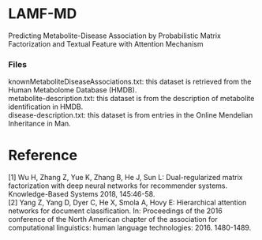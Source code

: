 # LAMF-MD

Predicting Metabolite-Disease Association by Probabilistic Matrix Factorization and Textual Feature with Attention Mechanism



### Files  
knownMetaboliteDiseaseAssociations.txt: this dataset is retrieved from the Human Metabolome Database (HMDB).  
metabolite-description.txt: this dataset is from the description of metabolite identification in HMDB.  
disease-description.txt: this dataset is from entries in the Online Mendelian Inheritance in Man.  



# Reference 
[1] Wu H, Zhang Z, Yue K, Zhang B, He J, Sun L: Dual-regularized matrix factorization with deep neural networks for recommender systems. Knowledge-Based Systems 2018, 145:46-58.  
[2] Yang Z, Yang D, Dyer C, He X, Smola A, Hovy E: Hierarchical attention networks for document classification. In: Proceedings of the 2016 conference of the North American chapter of the association for computational linguistics: human language technologies: 2016. 1480-1489.
